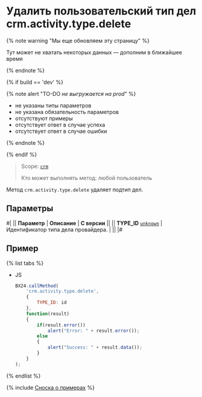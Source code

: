 # Удалить пользовательский тип дел crm.activity.type.delete

{% note warning "Мы еще обновляем эту страницу" %}

Тут может не хватать некоторых данных — дополним в ближайшее время

{% endnote %}

{% if build == 'dev' %}

{% note alert "TO-DO _не выгружается на prod_" %}

- не указаны типы параметров
- не указана обязательность параметров
- отсутствуют примеры
- отсутствует ответ в случае успеха
- отсутствует ответ в случае ошибки

{% endnote %}

{% endif %}

> Scope: [`crm`](../../../../scopes/permissions.md)
>
> Кто может выполнять метод: любой пользователь

Метод `crm.activity.type.delete` удаляет подтип дел.

## Параметры

#|
|| **Параметр** | **Описание** | **С версии** ||
|| **TYPE_ID**
[`unknown`](../../../../data-types.md) | Идентификатор типа дела провайдера. | ||
|#

## Пример

{% list tabs %}

- JS

    ```js
    BX24.callMethod(
        'crm.activity.type.delete',
        {
            TYPE_ID: id
        },
        function(result)
        {
            if(result.error())
                alert("Error: " + result.error());
            else
            {
                alert("Success: " + result.data());
            }
        }
    );
    ```

{% endlist %}

{% include [Сноска о примерах](../../../../../_includes/examples.md) %}
